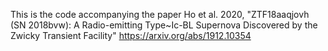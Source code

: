 This is the code accompanying the paper Ho et al. 2020, "ZTF18aaqjovh (SN 2018bvw): A Radio-emitting Type~Ic-BL Supernova Discovered by the Zwicky Transient Facility"
https://arxiv.org/abs/1912.10354
